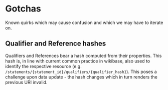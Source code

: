 # Gotchas

Known quirks which may cause confusion and which we may have to iterate on.

## Qualifier and Reference hashes

Qualifiers and References bear a hash computed from their properties. This hash is, in line with current common practice in wikibase, also used to identify the respective resource (e.g. `/statements/{statement_id}/qualifiers/{qualifier_hash}`). This poses a challenge upon data update - the hash changes which in turn renders the previous URI invalid.
